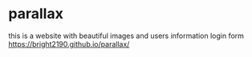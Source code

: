 # parallax
this is a website with beautiful images and users information login form
 https://bright2190.github.io/parallax/
